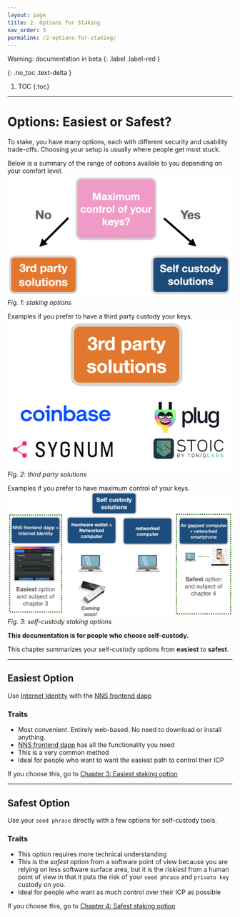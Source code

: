 ```yaml
---
layout: page
title: 2. Options for Staking
nav_order: 3
permalink: /2-options-for-staking/
---
```

Warning: documentation in beta
{: .label .label-red }

{: .no_toc .text-delta }

1. TOC
{:toc}

* * *
# Options: Easiest or Safest?

To stake, you have many options, each with different security and usability trade-offs. Choosing your setup is usually where people get most stuck. 

Below is a summary of the range of options availale to you depending on your comfort level.
<img src="../assets/images/want-max-control-of-keys.png" alt="drawing"/>
*Fig. 1: staking options*

Examples if you prefer to have a third party custody your keys.
<img src="../assets/images/3rd-party-solutions.png" alt="drawing"/>
*Fig. 2: third party solutions*

Examples if you prefer to have maximum control of your keys.
<img src="../assets/images/self-custody-staking-options-2.png" alt="drawing"/>
*Fig. 3: self-custody staking options*

**This documentation is for people who choose self-custody.**


This chapter summarizes your self-custody options from **easiest** to **safest**.

* * *
## Easiest Option

 Use [Internet Identity](https://medium.com/dfinity/internet-identity-the-end-of-usernames-and-passwords-ff45e4861bf7) with the [NNS frontend dapp](https://nns.ic0.app/)

### Traits

* Most convenient. Entirely web-based. No need to download or install anything.
* [NNS frontend dapp](https://nns.ic0.app/) has all the functionality you need
* This is a very common method
* Ideal for people who want to want the easiest path to control their ICP

If you choose this, go to [Chapter 3: Easiest staking option](../3-easiest-staking-option/3-easiest-staking-option.md)

* * *
## Safest Option

Use your `seed phrase` directly with a few options for self-custody tools.

### Traits

* This option requires more technical understanding 
* This is the *safest* option from a software point of view because you are relying on less software surface area, but it is the *riskiest* from a human point of view in that it puts the risk of your `seed phrase` and `private key` custody on you.
* Ideal for people who want as much control over their ICP as possible

If you choose this, go to [Chapter 4: Safest staking option](../4-safest-staking-option/4-safest-staking-option.md)

   
